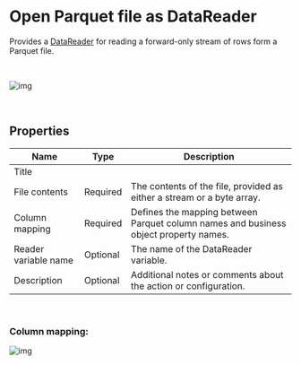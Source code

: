 # Open Parquet file as DataReader

Provides a [DataReader](https://learn.microsoft.com/en-us/dotnet/api/system.data.idatareader) for reading a forward-only stream of rows form a Parquet file.

<br/>

![img](https://profitbasedocs.blob.core.windows.net/flowimages/get-datareader.png)

<br/>

## Properties

| Name                 | Type     | Description                                      |
| -------------------- | -------- | ------------------------------------------------ |
| Title                |          |                                                  |
| File contents | Required       |  The contents of the file, provided as either a stream or a byte array. |
| Column mapping       | Required | Defines the mapping between Parquet column names and business object property names.                          |
| Reader variable name | Optional | The name of the DataReader variable.             |
| Description          | Optional |  Additional notes or comments about the action or configuration. |

<br/>

### Column mapping:

![img](https://profitbasedocs.blob.core.windows.net/flowimages/column-mapping.png)
